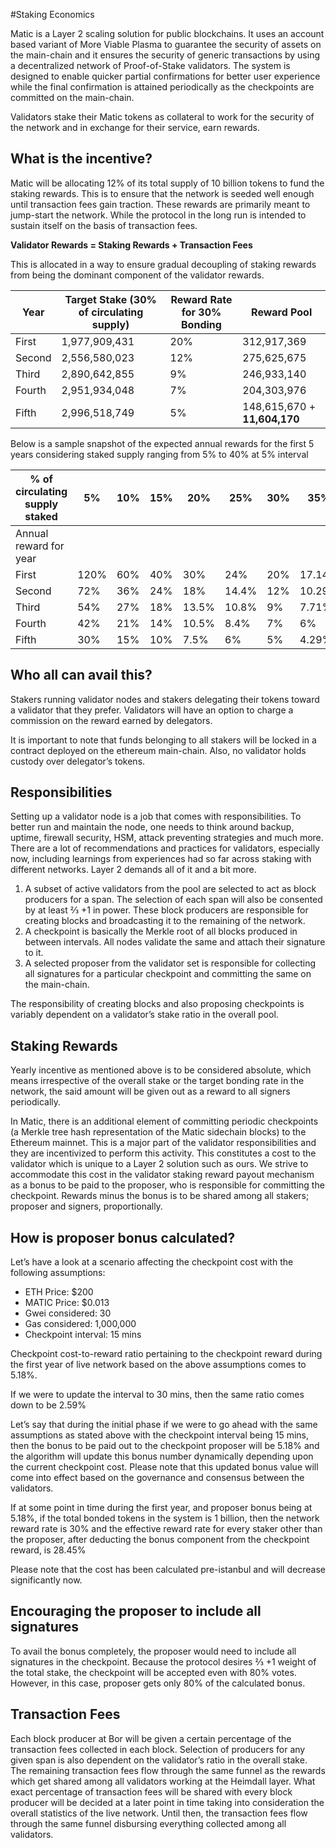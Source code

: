 #Staking Economics

Matic is a Layer 2 scaling solution for public blockchains. It uses an account based variant of More Viable Plasma to guarantee the security of assets on the main-chain and it ensures the security of generic transactions by using a decentralized network of Proof-of-Stake validators. The system is designed to enable quicker partial confirmations for better user experience while the final confirmation is attained periodically as the checkpoints are committed on the main-chain.  

Validators stake their Matic tokens as collateral to work for the security of the network and in exchange for their service, earn rewards. 

## What is the incentive?

Matic will be allocating 12% of its total supply of 10 billion tokens to fund the staking rewards. This is to ensure that the network is seeded well enough until transaction fees gain traction. These rewards are primarily meant to jump-start the network. While the protocol in the long run is intended to sustain itself on the basis of transaction fees. 

**Validator Rewards = Staking Rewards + Transaction Fees**

This is allocated in a way to ensure gradual decoupling of staking rewards from being the dominant component of the validator rewards.

|Year|Target Stake (30% of circulating supply)|Reward Rate for 30% Bonding|Reward Pool|
|---|---|---|---|
|First|1,977,909,431|20%|312,917,369|
|Second|2,556,580,023|12%|275,625,675|
|Third|2,890,642,855|9%|246,933,140|
|Fourth|2,951,934,048|7%|204,303,976|
|Fifth|2,996,518,749|5%|148,615,670 + **11,604,170**|

Below is a sample snapshot of the expected annual rewards for the first 5 years considering staked supply ranging from 5% to 40% at 5% interval

|% of circulating supply staked|5%|10%|15%|20%|25%|30%|35%|40%|
|---|---|---|---|---|---|---|---|---|
|Annual reward for year
|First|120%|60%|40%|30%|24%|20%|17.14%|15%|
|Second|72%|36%|24%|18%|14.4%|12%|10.29%|9%|
|Third|54%|27%|18%|13.5%|10.8%|9%|7.71%|6.75%|
|Fourth|42%|21%|14%|10.5%|8.4%|7%|6%|5.25%|
|Fifth|30%|15%|10%|7.5%|6%|5%|4.29%|3.75%|


## Who all can avail this?

Stakers running validator nodes and stakers delegating their tokens toward a validator that they prefer. Validators will have an option to charge a commission on the reward earned by delegators. 

It is important to note that funds belonging to all stakers will be locked in a contract deployed on the ethereum main-chain. Also, no validator holds custody over delegator’s tokens. 


## Responsibilities

Setting up a validator node is a job that comes with responsibilities. To better run and maintain the node, one needs to think around backup, uptime, firewall security, HSM, attack preventing strategies and much more. There are a lot of recommendations and practices for validators, especially now, including learnings from experiences had so far across staking with different networks. Layer 2 demands all of it and a bit more. 

1. A subset of active validators from the pool are selected to act as block producers for a span. The selection of each span will also be consented by at least ⅔ +1 in power. These block producers are responsible for creating blocks and broadcasting it to the remaining of the network.
2. A checkpoint is basically the Merkle root of all blocks produced in between intervals. All nodes validate the same and attach their signature to it. 
3. A selected proposer from the validator set is responsible for collecting all signatures for a particular checkpoint and committing the same on the main-chain. 

The responsibility of creating blocks and also proposing checkpoints is variably dependent on a validator’s stake ratio in the overall pool. 

## Staking Rewards

Yearly incentive as mentioned above is to be considered absolute, which means irrespective of the overall stake or the target bonding rate in the network, the said amount will be given out as a reward to all signers periodically. 

In Matic, there is an additional element of committing periodic checkpoints (a Merkle tree hash representation of the Matic sidechain blocks) to the Ethereum mainnet. This is a major part of the validator responsibilities and they are incentivized to perform this activity. This constitutes a cost to the validator which is unique to a Layer 2 solution such as ours. We strive to accommodate this cost in the validator staking reward payout mechanism as a bonus to be paid to the proposer, who is responsible for committing the checkpoint. Rewards minus the bonus is to be shared among all stakers; proposer and signers, proportionally. 

## How is proposer bonus calculated?
Let’s have a look at a scenario affecting the checkpoint cost with the following assumptions:
 
- ETH Price: $200
- MATIC Price: $0.013
- Gwei considered: 30
- Gas considered: 1,000,000
- Checkpoint interval: 15 mins
 
Checkpoint cost-to-reward ratio pertaining to the checkpoint reward during the first year of live network based on the above assumptions comes to 5.18%.
 
If we were to update the interval to 30 mins, then the same ratio comes down to be 2.59%
 
Let’s say that during the initial phase if we were to go ahead with the same assumptions as stated above with the checkpoint interval being 15 mins, then the bonus to be paid out to the checkpoint proposer will be 5.18% and the algorithm will update this bonus number dynamically depending upon the current checkpoint cost. Please note that this updated bonus value will come into effect based on the governance and consensus between the validators.
 
If at some point in time during the first year, and proposer bonus being at 5.18%, if the total bonded tokens in the system is 1 billion, then the network reward rate is 30% and the effective reward rate for every staker other than the proposer, after deducting the bonus component from the checkpoint reward, is 28.45%
 
Please note that the cost has been calculated pre-istanbul and will decrease significantly now.


 
 
## Encouraging the proposer to include all signatures

To avail the bonus completely, the proposer would need to include all signatures in the checkpoint. Because the protocol desires ⅔ +1 weight of the total stake, the checkpoint will be accepted even with 80% votes. However, in this case, proposer gets only 80% of the calculated bonus. 


## Transaction Fees

Each block producer at Bor will be given a certain percentage of the transaction fees collected in each block. Selection of producers for any given span is also dependent on the validator’s ratio in the overall stake. The remaining transaction fees flow through the same funnel as the rewards which get shared among all validators working at the Heimdall layer. What exact percentage of transaction fees will be shared with every block producer will be decided at a later point in time taking into consideration the overall statistics of the live network. Until then, the transaction fees flow through the same funnel disbursing everything collected among all validators.


